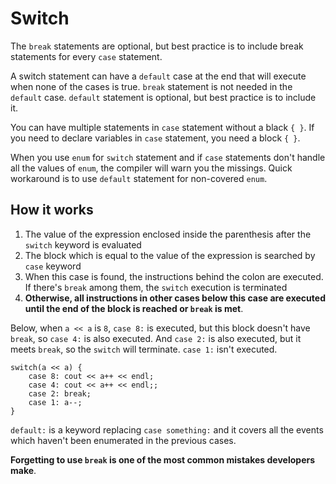 # Switch

The `break` statements are optional, but best practice is to include break statements for every `case` statement.

A switch statement can have a `default` case at the end that will execute when none of the cases is true. `break` statement is not needed in the `default` case. `default` statement is optional, but best practice is to include it.

You can have multiple statements in `case` statement without a black `{ }`. If you need to declare variables in `case` statement, you need a block `{ }`.

When you use `enum` for `switch` statement and if `case` statements don't handle all the values of `enum`, the compiler will warn you the missings. Quick workaround is to use `default` statement for non-covered `enum`.

## How it works

1. The value of the expression enclosed inside the parenthesis after the `switch` keyword is evaluated
2. The block which is equal to the value of the expression is searched by `case` keyword
3. When this case is found, the instructions behind the colon are executed. If there's `break` among them, the `switch` execution is terminated
4. **Otherwise, all instructions in other cases below this case are executed until the end of the block is reached or `break` is met**.

Below, when `a << a` is `8`, `case 8:` is executed, but this block doesn't have `break`, so `case 4:` is also executed. And `case 2:` is also executed, but it meets `break`, so the `switch` will terminate. `case 1:` isn't executed.

```
switch(a << a) {
    case 8: cout << a++ << endl;
    case 4: cout << a++ << endl;;
    case 2: break;
    case 1: a--;
}
```

`default:` is a keyword replacing `case something:` and it covers all the events which haven't been enumerated in the previous cases.

**Forgetting to use `break` is one of the most common mistakes developers make**.
